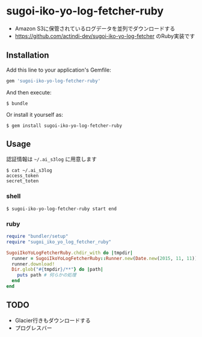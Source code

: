 # sugoi-iko-yo-log-fetcher-ruby
* Amazon S3に保管されているログデータを並列でダウンロードする
* https://github.com/actindi-dev/sugoi-iko-yo-log-fetcher のRuby実装です

## Installation

Add this line to your application's Gemfile:

```ruby
gem 'sugoi-iko-yo-log-fetcher-ruby'
```

And then execute:

    $ bundle

Or install it yourself as:

    $ gem install sugoi-iko-yo-log-fetcher-ruby

## Usage
認証情報は `~/.ai_s3log` に用意します
```shell
$ cat ~/.ai_s3log
access_token
secret_toten
```

### shell
```shell
$ sugoi-iko-yo-log-fetcher-ruby start end
```

### ruby
```ruby
require "bundler/setup"
require "sugoi_iko_yo_log_fetcher_ruby"

SugoiIkoYoLogFetcherRuby.chdir_with do |tmpdir|
  runner = SugoiIkoYoLogFetcherRuby::Runner.new(Date.new(2015, 11, 11))
  runner.download!
  Dir.glob("#{tmpdir}/**"} do |path|
    puts path # 何らかの処理
  end
end
```

## TODO
* Glacier行きもダウンロードする
* プログレスバー

